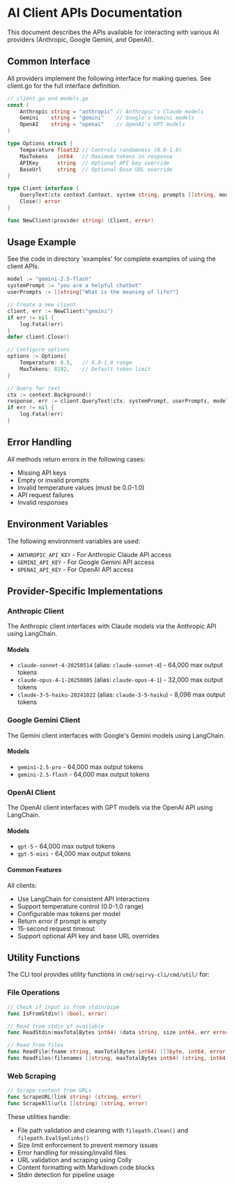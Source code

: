 # AI Client APIs Documentation

This document describes the APIs available for interacting with various AI providers (Anthropic, Google Gemini, and OpenAI).

## Common Interface

All providers implement the following interface for making queries. See client.go for the full interface definition.

```go
// client.go and models.go
const (
    Anthropic string = "anthropic" // Anthropic's Claude models
    Gemini    string = "gemini"    // Google's Gemini models
    OpenAI    string = "openai"    // OpenAI's GPT models
)

type Options struct {
    Temperature float32 // Controls randomness (0.0-1.0)
    MaxTokens   int64   // Maximum tokens in response
    APIKey      string  // Optional API key override
    BaseUrl     string  // Optional Base URL override
}

type Client interface {
    QueryText(ctx context.Context, system string, prompts []string, model string, options Options) (string, error)
    Close() error
}

func NewClient(provider string) (Client, error)
```

## Usage Example

See the code in directory 'examples' for complete examples of using the client APIs.

```go
model := "gemini-2.5-flash"
systemPrompt := "you are a helpful chatbot"
userPrompts := []string{"What is the meaning of life?"}

// Create a new client
client, err := NewClient("gemini")
if err != nil {
    log.Fatal(err)
}
defer client.Close()

// Configure options
options := Options{
    Temperature: 0.5,   // 0.0-1.0 range
    MaxTokens: 8192,    // Default token limit
}

// Query for text
ctx := context.Background()
response, err := client.QueryText(ctx, systemPrompt, userPrompts, model, options)
if err != nil {
    log.Fatal(err)
}
```

## Error Handling

All methods return errors in the following cases:

- Missing API keys
- Empty or invalid prompts
- Invalid temperature values (must be 0.0-1.0)
- API request failures
- Invalid responses

## Environment Variables

The following environment variables are used:

- `ANTHROPIC_API_KEY` - For Anthropic Claude API access
- `GEMINI_API_KEY` - For Google Gemini API access
- `OPENAI_API_KEY` - For OpenAI API access

## Provider-Specific Implementations

### Anthropic Client

The Anthropic client interfaces with Claude models via the Anthropic API using LangChain.

#### Models

- `claude-sonnet-4-20250514` (alias: `claude-sonnet-4`) - 64,000 max output tokens
- `claude-opus-4-1-20250805` (alias: `claude-opus-4-1`) - 32,000 max output tokens
- `claude-3-5-haiku-20241022` (alias: `claude-3-5-haiku`) - 8,096 max output tokens

### Google Gemini Client

The Gemini client interfaces with Google's Gemini models using LangChain.

#### Models

- `gemini-2.5-pro` - 64,000 max output tokens
- `gemini-2.5-flash` - 64,000 max output tokens

### OpenAI Client

The OpenAI client interfaces with GPT models via the OpenAI API using LangChain.

#### Models

- `gpt-5` - 64,000 max output tokens  
- `gpt-5-mini` - 64,000 max output tokens

#### Common Features

All clients:
- Use LangChain for consistent API interactions
- Support temperature control (0.0-1.0 range)
- Configurable max tokens per model
- Return error if prompt is empty
- 15-second request timeout
- Support optional API key and base URL overrides

## Utility Functions

The CLI tool provides utility functions in `cmd/sqirvy-cli/cmd/util/` for:

### File Operations

```go
// Check if input is from stdin/pipe
func IsFromStdin() (bool, error)

// Read from stdin if available
func ReadStdin(maxTotalBytes int64) (data string, size int64, err error)

// Read from files
func ReadFile(fname string, maxTotalBytes int64) ([]byte, int64, error)
func ReadFiles(filenames []string, maxTotalBytes int64) (string, int64, error)
```

### Web Scraping

```go
// Scrape content from URLs
func ScrapeURL(link string) (string, error)
func ScrapeAll(urls []string) (string, error)
```

These utilities handle:
- File path validation and cleaning with `filepath.Clean()` and `filepath.EvalSymlinks()`
- Size limit enforcement to prevent memory issues
- Error handling for missing/invalid files
- URL validation and scraping using Colly
- Content formatting with Markdown code blocks
- Stdin detection for pipeline usage

